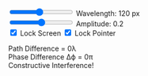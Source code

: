 <canvas></canvas>

<div class="frequency">
    <input type="range" min="50" max="200" step="10" value="120" class="slider" id="wavelengthInput">
    Wavelength: <span id="wavelengthValue">120</span> px
</div>
<div class="amplitude">
    <input type="range" min="0.1" max="0.3" step="0.05" value="0.2" class="slider" id="amplitudeInput">
    Amplitude: <span id="amplitudeValue">0.2</span>
</div>
<input type="checkbox" id="lockScreen" checked="checked">
<label for="lockScreen">Lock Screen</label>
<input type="checkbox" id="lockPointer" checked="checked">
<label for="lockPointer">Lock Pointer</label>
<br>

Path Difference = <span id="pathDifference">0</span>λ
<br>
Phase Difference Δϕ = <span id="phaseDifference">0</span>π
<br>
<span id="interference">Constructive Interference!</span>

<script type="module" src="../javascript/sim2.js"></script>